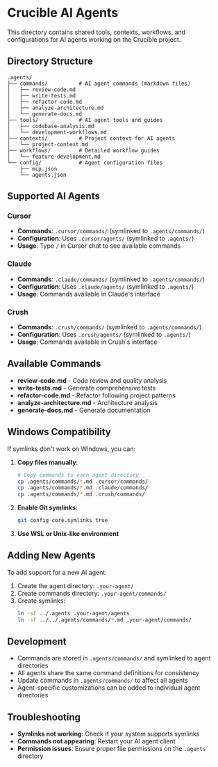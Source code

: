 # Crucible AI Agents

This directory contains shared tools, contexts, workflows, and configurations for AI agents working on the Crucible project.

## Directory Structure

```
.agents/
├── commands/          # AI agent commands (markdown files)
│   ├── review-code.md
│   ├── write-tests.md
│   ├── refactor-code.md
│   ├── analyze-architecture.md
│   └── generate-docs.md
├── tools/             # AI agent tools and guides
│   ├── codebase-analysis.md
│   └── development-workflows.md
├── contexts/          # Project context for AI agents
│   └── project-context.md
├── workflows/         # Detailed workflow guides
│   └── feature-development.md
└── config/            # Agent configuration files
    ├── mcp.json
    └── agents.json
```

## Supported AI Agents

### Cursor
- **Commands**: `.cursor/commands/` (symlinked to `.agents/commands/`)
- **Configuration**: Uses `.cursor/agents/` (symlinked to `.agents/`)
- **Usage**: Type `/` in Cursor chat to see available commands

### Claude
- **Commands**: `.claude/commands/` (symlinked to `.agents/commands/`)
- **Configuration**: Uses `.claude/agents/` (symlinked to `.agents/`)
- **Usage**: Commands available in Claude's interface

### Crush
- **Commands**: `.crush/commands/` (symlinked to `.agents/commands/`)
- **Configuration**: Uses `.crush/agents/` (symlinked to `.agents/`)
- **Usage**: Commands available in Crush's interface

## Available Commands

- **review-code.md** - Code review and quality analysis
- **write-tests.md** - Generate comprehensive tests
- **refactor-code.md** - Refactor following project patterns
- **analyze-architecture.md** - Architecture analysis
- **generate-docs.md** - Generate documentation

## Windows Compatibility

If symlinks don't work on Windows, you can:

1. **Copy files manually**:
   ```bash
   # Copy commands to each agent directory
   cp .agents/commands/*.md .cursor/commands/
   cp .agents/commands/*.md .claude/commands/
   cp .agents/commands/*.md .crush/commands/
   ```

2. **Enable Git symlinks**:
   ```bash
   git config core.symlinks true
   ```

3. **Use WSL or Unix-like environment**

## Adding New Agents

To add support for a new AI agent:

1. Create the agent directory: `.your-agent/`
2. Create commands directory: `.your-agent/commands/`
3. Create symlinks:
   ```bash
   ln -sf ../.agents .your-agent/agents
   ln -sf ../../.agents/commands/*.md .your-agent/commands/
   ```

## Development

- Commands are stored in `.agents/commands/` and symlinked to agent directories
- All agents share the same command definitions for consistency
- Update commands in `.agents/commands/` to affect all agents
- Agent-specific customizations can be added to individual agent directories

## Troubleshooting

- **Symlinks not working**: Check if your system supports symlinks
- **Commands not appearing**: Restart your AI agent client
- **Permission issues**: Ensure proper file permissions on the `.agents` directory
